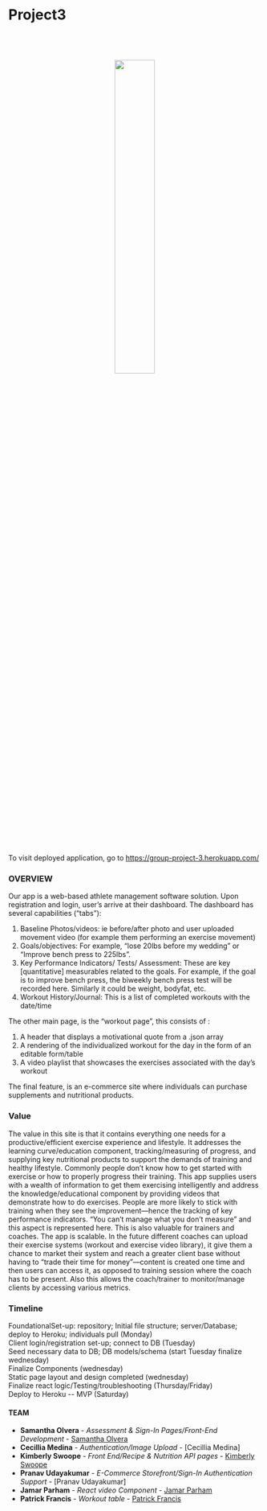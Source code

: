 # Project3

<h1 align="center">
  <br>
  <img src="https://github.com/Southerngirl13/project-3-fitlife/blob/master/client/src/assets/images/test3.jpg" width="40%">
</h1>

To visit deployed application, go to https://group-project-3.herokuapp.com/

### OVERVIEW
Our app is a web-based athlete management software solution. Upon registration and login, user’s arrive at their dashboard. The dashboard has several capabilities (“tabs”):
1.    Baseline Photos/videos: ie before/after photo and user uploaded movement video (for example them performing an exercise movement)
2.    Goals/objectives: For example, “lose 20lbs before my wedding” or “Improve bench press to 225lbs”.
3.    Key Performance Indicators/ Tests/ Assessment: These are key [quantitative] measurables related to the goals. For example, if the goal is to improve bench press, the biweekly bench press test will be recorded here. Similarly it could be weight, bodyfat, etc.
4.    Workout History/Journal: This is a list of completed workouts with the date/time

The other main page, is the “workout page”, this consists of :
1.    A header that displays a motivational quote from a .json array
2.    A rendering of the individualized workout for the day in the form of an editable form/table
3.    A video playlist that showcases the exercises associated with the day’s workout

The final feature, is an e-commerce site where individuals can purchase supplements and nutritional products.

### Value 
The value in this site is that it contains everything one needs for a productive/efficient exercise experience and lifestyle. It addresses the learning curve/education component, tracking/measuring of progress, and supplying key nutritional products to support the demands of training and healthy lifestyle.
Commonly people don’t know how to get started with exercise or how to properly progress their training. This app supplies users with a wealth of information to get them exercising intelligently and address the knowledge/educational component by providing videos that demonstrate how to do exercises. People are more likely to stick with training when they see the improvement—hence the tracking of key performance indicators. “You can’t manage what you don’t measure” and this aspect is represented here.
This is also valuable for trainers and coaches. The app is scalable. In the future different coaches can upload their exercise systems (workout and exercise video library), it give them a chance to market their system and reach a greater client base without having to “trade their time for money”—content is created one time and then users can access it, as opposed to training session where the coach has to be present. Also this allows the coach/trainer to monitor/manage clients by accessing various metrics.

### Timeline
FoundationalSet-up: repository; Initial file structure; server/Database; deploy to Heroku; individuals pull (Monday) </br>
Client login/registration set-up; connect to DB (Tuesday) </br>
Seed necessary data to DB; DB models/schema (start Tuesday finalize wednesday) </br>
Finalize Components (wednesday) </br>
Static page layout and design completed (wednesday) </br>
Finalize react logic/Testing/troubleshooting (Thursday/Friday) </br>
Deploy to Heroku -- MVP (Saturday) </br>

#### TEAM

* **Samantha Olvera** - *Assessment & Sign-In Pages/Front-End Development* - [Samantha Olvera](https://github.com/smolvera)
* **Cecillia Medina** - *Authentication/Image Upload* - [Cecillia Medina]
* **Kimberly Swoope** - *Front End/Recipe & Nutrition API pages* - [Kimberly Swoope](https://github.com/Southerngirl13)
* **Pranav Udayakumar** - *E-Commerce Storefront/Sign-In Authentication Support* - [Pranav Udayakumar]
* **Jamar Parham** - *React video Component* - [Jamar Parham](https://github.com/JParham23)
* **Patrick Francis** - *Workout table* - [Patrick Francis](https://github.com/pfrancis113)



